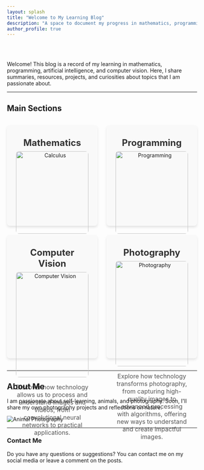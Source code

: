 ```yaml
---
layout: splash
title: "Welcome to My Learning Blog"
description: "A space to document my progress in mathematics, programming, computer vision, and more."
author_profile: true
---
```


<head>
  <meta name="viewport" content="width=device-width, initial-scale=1.0">
</head>

<br>
<br>
<p>Welcome! This blog is a record of my learning in mathematics, programming, artificial intelligence, and computer vision. Here, I share summaries, resources, projects, and curiosities about topics that I am passionate about.</p>

---

<!-- Inline styles for the grid -->
<style>
/* Grid layout */
.grid-wrapper {
  display: grid;
  grid-template-columns: repeat(2, 1fr); /* Two columns */
  gap: 1.5rem; /* Space between cells */
  margin: 2rem 0;
}

.grid-item {
  text-align: center;
  background: #f9f9f9; /* Light background */
  padding: 1.5rem;
  border-radius: 8px;
  box-shadow: 0 4px 6px rgba(0, 0, 0, 0.1);
}

.grid-item img {
  width: 100%; /* Image takes up 100% of the container */
  max-width: 300px; /* Max image width */
  height: auto; /* Keeps proportion */
  margin: 0 auto 1rem; /* Centers and adds space below */
  display: block;
  border-radius: 8px; /* Rounded corners */
}

.grid-item h3 {
  margin: 0.5rem 0;
  font-size: 1.5rem;
  color: #333;
}

.grid-item p {
  font-size: 1rem;
  color: #555;
}

/* Media query for small screens (less than 768px) */
@media (max-width: 768px) {
  .grid-wrapper {
    grid-template-columns: 1fr; /* One column on small screens */
  }

  .grid-item h3 {
    font-size: 1.2rem; /* Adjust text size */
  }

  .grid-item p {
    font-size: 0.9rem; /* Adjust text size */
  }
}  
</style>

<!-- Main container -->
## Main Sections

<div class="grid-wrapper">
  <!-- Mathematics Section -->
  <div class="grid-item">
    <h3>Mathematics</h3>
    <img src="https://via.placeholder.com/600x300" alt="Calculus">
    <p>In this section, you'll find summaries of fundamental concepts such as calculus, linear algebra, transforms, and differential equations.</p>
  </div>

  <!-- Programming Section -->
  <div class="grid-item">
    <h3>Programming</h3>
    <img src="https://via.placeholder.com/600x300" alt="Programming">
    <p>Explore tutorials, projects, and algorithms developed with Python, applied to artificial intelligence, computer vision, and data analysis.</p>
  </div>

  <!-- Computer Vision Section -->
  <div class="grid-item">
    <h3>Computer Vision</h3>
    <img src="https://via.placeholder.com/600x300" alt="Computer Vision">
    <p>Discover how technology allows us to process and understand images and videos, from convolutional neural networks to practical applications.</p>
  </div>

  <!-- Photography Section -->
  <div class="grid-item">
    <h3>Photography</h3>
    <img src="https://via.placeholder.com/600x300" alt="Photography">
    <p>Explore how technology transforms photography, from capturing high-quality images to advanced processing with algorithms, offering new ways to understand and create impactful images.</p>
  </div>  
</div>

---

## About Me

I am passionate about self-learning, animals, and photography. Soon, I'll share my own photography projects and reflections on nature.

![Animal Photography](https://via.placeholder.com/600x300)

---

### Contact Me

Do you have any questions or suggestions? You can contact me on my social media or leave a comment on the posts.
